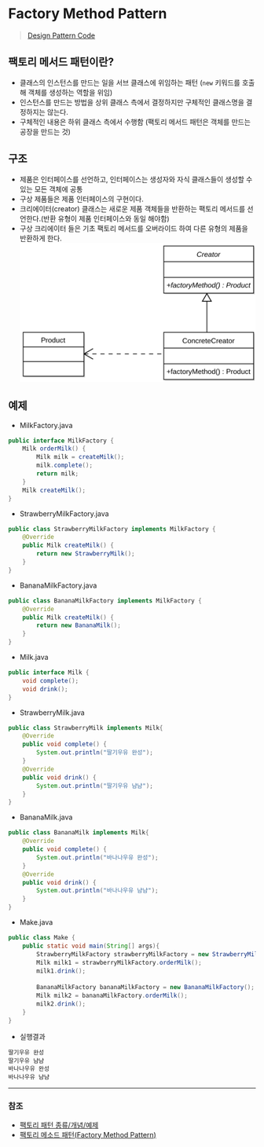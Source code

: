 # Factory Method Pattern
> [Design Pattern Code](https://github.com/Junikarp/Design-Patterns)

## 팩토리 메서드 패턴이란?
* 클래스의 인스턴스를 만드는 일을 서브 클래스에 위임하는 패턴 (`new` 키워드를 호출해 객체를 생성하는 역할을 위임)
* 인스턴스를 만드는 방법을 상위 클래스 측에서 결정하지만 구체적인 클래스명을 결정하지는 않는다.
* 구체적인 내용은 하위 클래스 측에서 수행함 (팩토리 메서드 패턴은 객체를 만드는 공장을 만드는 것)

## 구조
* 제품은 인터페이스를 선언하고, 인터페이스는 생성자와 자식 클래스들이 생성할 수 있는 모든 객체에 공통
* 구상 제품들은 제품 인터페이스의 구현이다.
* 크리에이터(creator) 클래스는 새로운 제품 객체들을 반환하는 팩토리 메서드를 선언한다.(반환 유형이 제품 인터페이스와 동일 해야함)
* 구상 크리에이터 들은 기초 팩토리 메서드를 오버라이드 하여 다른 유형의 제품을 반환하게 한다.
![Factory_Method_01.png](image%2FFactory_Method_01.png)

## 예제
* MilkFactory.java
```java
public interface MilkFactory {
    Milk orderMilk() {
        Milk milk = createMilk();
        milk.complete();
        return milk;
    }
    Milk createMilk();
}
```
* StrawberryMilkFactory.java
```java
public class StrawberryMilkFactory implements MilkFactory {
    @Override
    public Milk createMilk() {
        return new StrawberryMilk();
    }
}
```
* BananaMilkFactory.java
```java
public class BananaMilkFactory implements MilkFactory {
    @Override
    public Milk createMilk() {
        return new BananaMilk();
    }
}
```
* Milk.java
```java
public interface Milk {
    void complete();
    void drink();
}
```
* StrawberryMilk.java
```java
public class StrawberryMilk implements Milk{
    @Override
    public void complete() { 
        System.out.println("딸기우유 완성");
    }
    @Override
    public void drink() { 
        System.out.println("딸기우유 냠냠"); 
    }
}
```
* BananaMilk.java
```java
public class BananaMilk implements Milk{
    @Override
    public void complete() { 
        System.out.println("바나나우유 완성"); 
    }
    @Override
    public void drink() {
        System.out.println("바나나우유 냠냠");
    }
}
```
* Make.java
```java
public class Make {
    public static void main(String[] args){
        StrawberryMilkFactory strawberryMilkFactory = new StrawberryMilkFactory();
        Milk milk1 = strawberryMilkFactory.orderMilk();
        milk1.drink();

        BananaMilkFactory bananaMilkFactory = new BananaMilkFactory();
        Milk milk2 = bananaMilkFactory.orderMilk();
        milk2.drink();
    }
}
```
* 실행결과
```java
딸기우유 완성
딸기우유 냠냠
바나나우유 완성
바나나우유 냠냠
```
---

### 참조
* [팩토리 패턴 종류/개념/예제](https://cjw-awdsd.tistory.com/54)
* [팩토리 메소드 패턴(Factory Method Pattern)](https://jdm.kr/blog/180)